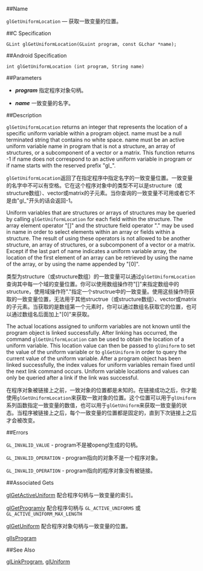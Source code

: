 ##Name

`glGetUniformLocation` — 获取一致变量的位置。

##C Specification

    GLint glGetUniformLocation(GLuint program, const GLchar *name);
 
##Android Specification

    int glGetUniformLocation (int program, String name)

##Parameters

- ***program*** 指定程序对象句柄。

- ***name*** 一致变量的名字。

##Description

`glGetUniformLocation` returns an integer that represents the location of a specific uniform variable within a program object. name must be a null terminated string that contains no white space. name must be an active uniform variable name in program that is not a structure, an array of structures, or a subcomponent of a vector or a matrix. This function returns -1 if name does not correspond to an active uniform variable in program or if name starts with the reserved prefix "gl_".

`glGetUniformLocation`返回了在指定程序中指定名字的一致变量位置。一致变量的名字中不可以有空格。它在这个程序对象中的类型不可以是structure（或structure数组）、vector或matrix的子元素。当你查询的一致变量不可用或者它不是由"gl_"开头的话会返回-1。

Uniform variables that are structures or arrays of structures may be queried by calling `glGetUniformLocation` for each field within the structure. The array element operator "[]" and the structure field operator "." may be used in name in order to select elements within an array or fields within a structure. The result of using these operators is not allowed to be another structure, an array of structures, or a subcomponent of a vector or a matrix. Except if the last part of name indicates a uniform variable array, the location of the first element of an array can be retrieved by using the name of the array, or by using the name appended by "[0]".

类型为structure（或structure数组）的一致变量可以通过`glGetUniformLocation`查询其中每一个域的变量位置。你可以使用数组操作符"[]"来指定数组中的structure，使用域操作符"."指定一个structrue中的一致变量。使用这些操作符获取的一致变量位置，无法用于其他structrue（或structure数组）、vector或matrix的子元素。当获取的是数组第一个元素时，你可以通过数组名获取它的位置，也可以通过数组名后面加上"[0]"来获取。

The actual locations assigned to uniform variables are not known until the program object is linked successfully. After linking has occurred, the command `glGetUniformLocation` can be used to obtain the location of a uniform variable. This location value can then be passed to `glUniform` to set the value of the uniform variable or to `glGetUniform` in order to query the current value of the uniform variable. After a program object has been linked successfully, the index values for uniform variables remain fixed until the next link command occurs. Uniform variable locations and values can only be queried after a link if the link was successful.

在程序对象被链接上之前，一致对象的位置都是未知的。在链接成功之后，你才能使用`glGetUniformLocation`来获取一致对象的位置。这个位置可以用于`glUniform`系列函数指定一致变量的数值，也可以用于`glGetUniform`来获取一致变量的状态。当程序被链接上之后，每个一致变量的位置都是固定的，直到下次链接上之后才会被改变。

##Errors

`GL_INVALID_VALUE` - program不是被opengl生成的句柄。

`GL_INVALID_OPERATION` - program指向的对象不是一个程序对象。

`GL_INVALID_OPERATION` - program指向的程序对象没有被链接。

##Associated Gets

[glGetActiveUniform](glGetActiveUniform.md) 配合程序句柄与一致变量的索引。

[glGetProgramiv](glGetProgramiv.md) 配合程序句柄与 `GL_ACTIVE_UNIFORMS` 或 `GL_ACTIVE_UNIFORM_MAX_LENGTH`

[glGetUniform](glGetUniform.md) 配合程序对象句柄与一致变量的位置。

[glIsProgram](glIsProgram.md)

##See Also

[glLinkProgram](glLinkProgram.md), [glUniform](glUniform.md)


